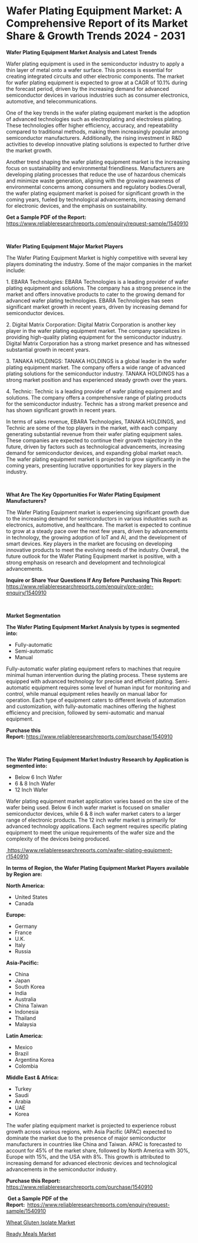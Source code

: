 <p><h1>Wafer Plating Equipment Market: A Comprehensive Report of its Market Share & Growth Trends 2024 - 2031</h1></p><p><strong>Wafer Plating Equipment Market Analysis and Latest Trends</strong></p>
<p><p>Wafer plating equipment is used in the semiconductor industry to apply a thin layer of metal onto a wafer surface. This process is essential for creating integrated circuits and other electronic components. The market for wafer plating equipment is expected to grow at a CAGR of 10.1% during the forecast period, driven by the increasing demand for advanced semiconductor devices in various industries such as consumer electronics, automotive, and telecommunications.</p><p>One of the key trends in the wafer plating equipment market is the adoption of advanced technologies such as electroplating and electroless plating. These technologies offer higher efficiency, accuracy, and repeatability compared to traditional methods, making them increasingly popular among semiconductor manufacturers. Additionally, the rising investment in R&D activities to develop innovative plating solutions is expected to further drive the market growth.</p><p>Another trend shaping the wafer plating equipment market is the increasing focus on sustainability and environmental friendliness. Manufacturers are developing plating processes that reduce the use of hazardous chemicals and minimize waste generation, aligning with the growing awareness of environmental concerns among consumers and regulatory bodies.Overall, the wafer plating equipment market is poised for significant growth in the coming years, fueled by technological advancements, increasing demand for electronic devices, and the emphasis on sustainability.</p></p>
<p><strong>Get a Sample PDF of the Report:&nbsp;</strong> <a href="https://www.reliableresearchreports.com/enquiry/request-sample/1540910">https://www.reliableresearchreports.com/enquiry/request-sample/1540910</a></p>
<p>&nbsp;</p>
<p><strong>Wafer Plating Equipment Major Market Players</strong></p>
<p><p>The Wafer Plating Equipment Market is highly competitive with several key players dominating the industry. Some of the major companies in the market include:</p><p>1. EBARA Technologies: EBARA Technologies is a leading provider of wafer plating equipment and solutions. The company has a strong presence in the market and offers innovative products to cater to the growing demand for advanced wafer plating technologies. EBARA Technologies has seen significant market growth in recent years, driven by increasing demand for semiconductor devices.</p><p>2. Digital Matrix Corporation: Digital Matrix Corporation is another key player in the wafer plating equipment market. The company specializes in providing high-quality plating equipment for the semiconductor industry. Digital Matrix Corporation has a strong market presence and has witnessed substantial growth in recent years.</p><p>3. TANAKA HOLDINGS: TANAKA HOLDINGS is a global leader in the wafer plating equipment market. The company offers a wide range of advanced plating solutions for the semiconductor industry. TANAKA HOLDINGS has a strong market position and has experienced steady growth over the years.</p><p>4. Technic: Technic is a leading provider of wafer plating equipment and solutions. The company offers a comprehensive range of plating products for the semiconductor industry. Technic has a strong market presence and has shown significant growth in recent years.</p><p>In terms of sales revenue, EBARA Technologies, TANAKA HOLDINGS, and Technic are some of the top players in the market, with each company generating substantial revenue from their wafer plating equipment sales. These companies are expected to continue their growth trajectory in the future, driven by factors such as technological advancements, increasing demand for semiconductor devices, and expanding global market reach. The wafer plating equipment market is projected to grow significantly in the coming years, presenting lucrative opportunities for key players in the industry.</p></p>
<p>&nbsp;</p>
<p><strong>What Are The Key Opportunities For Wafer Plating Equipment Manufacturers?</strong></p>
<p><p>The Wafer Plating Equipment market is experiencing significant growth due to the increasing demand for semiconductors in various industries such as electronics, automotive, and healthcare. The market is expected to continue to grow at a steady pace over the next few years, driven by advancements in technology, the growing adoption of IoT and AI, and the development of smart devices. Key players in the market are focusing on developing innovative products to meet the evolving needs of the industry. Overall, the future outlook for the Wafer Plating Equipment market is positive, with a strong emphasis on research and development and technological advancements.</p></p>
<p><strong>Inquire or Share Your Questions If Any Before Purchasing This Report:</strong> <a href="https://www.reliableresearchreports.com/enquiry/pre-order-enquiry/1540910">https://www.reliableresearchreports.com/enquiry/pre-order-enquiry/1540910</a></p>
<p>&nbsp;</p>
<p><strong>Market Segmentation</strong></p>
<p><strong>The Wafer Plating Equipment Market Analysis by types is segmented into:</strong></p>
<p><ul><li>Fully-automatic</li><li>Semi-automatic</li><li>Manual</li></ul></p>
<p><p>Fully-automatic wafer plating equipment refers to machines that require minimal human intervention during the plating process. These systems are equipped with advanced technology for precise and efficient plating. Semi-automatic equipment requires some level of human input for monitoring and control, while manual equipment relies heavily on manual labor for operation. Each type of equipment caters to different levels of automation and customization, with fully-automatic machines offering the highest efficiency and precision, followed by semi-automatic and manual equipment.</p></p>
<p><strong>Purchase this Report:&nbsp;</strong><a href="https://www.reliableresearchreports.com/purchase/1540910">https://www.reliableresearchreports.com/purchase/1540910</a></p>
<p>&nbsp;</p>
<p><strong>The Wafer Plating Equipment Market Industry Research by Application is segmented into:</strong></p>
<p><ul><li>Below 6 Inch Wafer</li><li>6 & 8 Inch Wafer</li><li>12 Inch Wafer</li></ul></p>
<p><p>Wafer plating equipment market application varies based on the size of the wafer being used. Below 6 inch wafer market is focused on smaller semiconductor devices, while 6 & 8 inch wafer market caters to a larger range of electronic products. The 12 inch wafer market is primarily for advanced technology applications. Each segment requires specific plating equipment to meet the unique requirements of the wafer size and the complexity of the devices being produced.</p></p>
<p><a href="https://www.reliableresearchreports.com/wafer-plating-equipment-r1540910">&nbsp;https://www.reliableresearchreports.com/wafer-plating-equipment-r1540910</a></p>
<p><strong>In terms of Region, the Wafer Plating Equipment Market Players available by Region are:</strong></p>
<p>
    <p> <strong> North America: </strong>
        <ul>
            <li>United States</li>
            <li>Canada</li>
        </ul>
        </p> 
    <p> <strong> Europe: </strong>
        <ul>
            <li>Germany</li>
            <li>France</li>
            <li>U.K.</li>
            <li>Italy</li>
            <li>Russia</li>
        </ul>
        </p> 
    <p> <strong> Asia-Pacific: </strong>
        <ul>
            <li>China</li>
            <li>Japan</li>
            <li>South Korea</li>
            <li>India</li>
            <li>Australia</li>
            <li>China Taiwan</li>
            <li>Indonesia</li>
            <li>Thailand</li>
            <li>Malaysia</li>
        </ul>
        </p> 
    <p> <strong> Latin America: </strong>
        <ul>
            <li>Mexico</li>
            <li>Brazil</li>
            <li>Argentina Korea</li>
            <li>Colombia</li>
        </ul>
        </p> 
    <p> <strong> Middle East & Africa: </strong>
        <ul>
            <li>Turkey</li>
            <li>Saudi</li>
            <li>Arabia</li>
            <li>UAE</li>
            <li>Korea</li>
        </ul>
    </p>
    </p>
<p><p>The wafer plating equipment market is projected to experience robust growth across various regions, with Asia Pacific (APAC) expected to dominate the market due to the presence of major semiconductor manufacturers in countries like China and Taiwan. APAC is forecasted to account for 45% of the market share, followed by North America with 30%, Europe with 15%, and the USA with 8%. This growth is attributed to increasing demand for advanced electronic devices and technological advancements in the semiconductor industry.</p></p>
<p><strong>Purchase this Report: </strong><a href="https://www.reliableresearchreports.com/purchase/1540910">https://www.reliableresearchreports.com/purchase/1540910</a></p>
<p>&nbsp;<strong>Get a Sample PDF of the Report:&nbsp;&nbsp;</strong><a href="https://www.reliableresearchreports.com/enquiry/request-sample/1540910">https://www.reliableresearchreports.com/enquiry/request-sample/1540910</a></p>
<p><strong></strong></p>
<p><p><a href="https://github.com/perkinscortes152/Market-Research-Report-List-1/blob/main/wheat-gluten-isolate-market.md">Wheat Gluten Isolate Market</a></p><p><a href="https://github.com/joanneharris67856/Market-Research-Report-List-1/blob/main/ready-meals-market.md">Ready Meals Market</a></p></p>